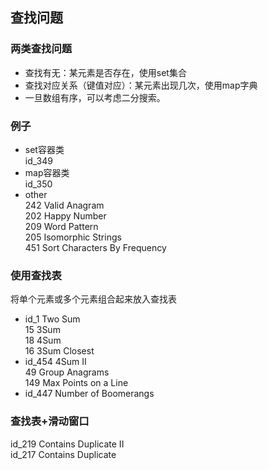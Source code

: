 ## 查找问题

### 两类查找问题
- 查找有无：某元素是否存在，使用set集合
- 查找对应关系（键值对应）：某元素出现几次，使用map字典
- 一旦数组有序，可以考虑二分搜索。

### 例子
- set容器类   
id_349  
- map容器类  
id_350
- other  
242 Valid Anagram  
202 Happy Number  
209 Word Pattern  
205 Isomorphic Strings  
451 Sort Characters By Frequency

### 使用查找表
将单个元素或多个元素组合起来放入查找表  
- id_1 Two Sum     
    15 3Sum  
    18 4Sum  
    16 3Sum Closest  
- id_454 4Sum II  
    49 Group Anagrams  
    149 Max Points on a Line
- id_447 Number of Boomerangs 

### 查找表+滑动窗口
id_219 Contains Duplicate II  
id_217 Contains Duplicate  